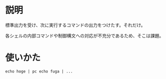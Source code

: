 # 説明

標準出力を受け、次に実行するコマンドの出力をつけたす。それだけ。

各シェルの内部コマンドや制御構文への対応が不充分であるため、そこは課題。


# 使いかた

```
echo hoge | pc echo fuga | ...
```



